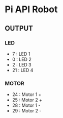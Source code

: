 # Pi API Robot

## OUTPUT

### LED
* 7 : LED 1
* 0 : LED 2
* 2 : LED 3
* 21 : LED 4

### MOTOR
* 24 : Motor 1 +
* 25 : Motor 2 +
* 28 : Motor 1 -
* 29 : Motor 2 -